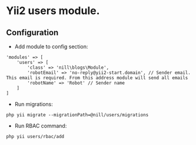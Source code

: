 Yii2 users module.
========================
Configuration
-------------

- Add module to config section:

```
'modules' => [
    'users' => [
        'class' => 'nill\blogs\Module',
        'robotEmail' => 'no-reply@yii2-start.domain', // Sender email. This email is required. From this address module will send all emails
        'robotName' => 'Robot' // Sender name
    ]
]
```

- Run migrations:

```
php yii migrate --migrationPath=@nill/users/migrations
```

- Run RBAC command:

```
php yii users/rbac/add
```
